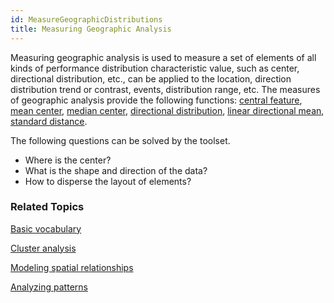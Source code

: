 ```yaml
---
id: MeasureGeographicDistributions
title: Measuring Geographic Analysis
---
```

Measuring geographic analysis is used to measure a set of elements of all
kinds of performance distribution characteristic value, such as center,
directional distribution, etc., can be applied to the location, direction
distribution trend or contrast, events, distribution range, etc. The measures
of geographic analysis provide the following functions: [central
feature](CentralFeature), [mean center](MeanCenter), [median
center](MeanCenterResult), [directional
distribution](MeasureDirection), [linear directional
mean](MeasureLinearDirectional), [standard
distance](MeasureStandardDistance).

The following questions can be solved by the toolset.

  * Where is the center?
  * What is the shape and direction of the data?
  * How to disperse the layout of elements?

###  Related Topics

 [Basic vocabulary](BasicVocabulary)

 [Cluster analysis](Clusters)

 [Modeling spatial
relationships](SpatialRelationshipModeling)

 [Analyzing patterns](AnalyzingPatterns)


